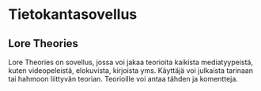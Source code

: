 # Tietokantasovellus
## Lore Theories

Lore Theories on sovellus, jossa voi jakaa teorioita kaikista mediatyypeistä, kuten videopeleistä, elokuvista, kirjoista yms. Käyttäjä voi julkaista tarinaan tai hahmoon liittyvän teorian. Teorioille voi antaa tähden ja komentteja.
